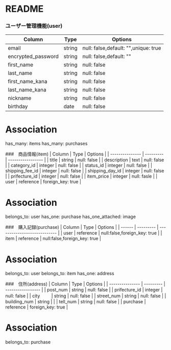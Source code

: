 # README

### ユーザー管理機能(user)
|        Column        |   Type  |         Options                      |
| -------------------- | ------- | ------------------------------------ |
| email                | string  | null: false,default: "",unique: true |
| encrypted_password   | string  | null: false,default: ""              |
| first_name           | string  | null: false                          |
| last_name            | string  | null: false                          |
| first_name_kana      | string  | null: false                          |
| last_name_kana       | string  | null: false                          |
| nickname             | string  | null: false                          |
| birthday             | date    | null: false                          |

# Association
has_many: items
has_many: purchases


###　商品情報(item)
|     Column      |    Type   |      Options      |
| --------------- | --------- | ----------------- |
| title           | string    | null: false       |
| description     | text      | null: false       |
| category_id     | integer   | null: false       |
| status_id       | integer   | null: false       |
| shipping_fee_id | integer   | null: false       |
| shipping_day_id | integer   | null: false       |
| prifecture_id   | integer   | null: false       |
| item_price      | integer   | null: fasle       |
| user            | reference | foreign_key: true |


# Association
belongs_to: user
has_one: purchase
has_one_attached: image


###　購入記録(purchase)
| Column |   Type    |            Options           |
| ------ | --------- | ---------------------------- |
| user   | reference | null:false,foreign_key: true |
| item   | reference | null:false,foreign_key: true |

# Association
belongs_to: user
belongs_to: item
has_one: address


###　住所(address)
|     Column      |   Type    |      Options      |
| --------------- | --------- | ----------------- |
| post_num        | string    | null: false       |
| prifecture_id   | integer   | null: false       |
| city    　　     | string    | null: false       |
| street_num      | string    | null: false       |
| building_num    | string    |                   |
| tell_num        | string    | null: false       |
| purchase        | reference | foreign_key: true |

# Association
belongs_to: purchase

